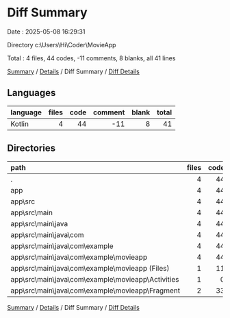# Diff Summary

Date : 2025-05-08 16:29:31

Directory c:\\Users\\Hi\\Coder\\MovieApp

Total : 4 files,  44 codes, -11 comments, 8 blanks, all 41 lines

[Summary](results.md) / [Details](details.md) / Diff Summary / [Diff Details](diff-details.md)

## Languages
| language | files | code | comment | blank | total |
| :--- | ---: | ---: | ---: | ---: | ---: |
| Kotlin | 4 | 44 | -11 | 8 | 41 |

## Directories
| path | files | code | comment | blank | total |
| :--- | ---: | ---: | ---: | ---: | ---: |
| . | 4 | 44 | -11 | 8 | 41 |
| app | 4 | 44 | -11 | 8 | 41 |
| app\\src | 4 | 44 | -11 | 8 | 41 |
| app\\src\\main | 4 | 44 | -11 | 8 | 41 |
| app\\src\\main\\java | 4 | 44 | -11 | 8 | 41 |
| app\\src\\main\\java\\com | 4 | 44 | -11 | 8 | 41 |
| app\\src\\main\\java\\com\\example | 4 | 44 | -11 | 8 | 41 |
| app\\src\\main\\java\\com\\example\\movieapp | 4 | 44 | -11 | 8 | 41 |
| app\\src\\main\\java\\com\\example\\movieapp (Files) | 1 | 11 | 0 | 3 | 14 |
| app\\src\\main\\java\\com\\example\\movieapp\\Activities | 1 | 0 | 0 | -1 | -1 |
| app\\src\\main\\java\\com\\example\\movieapp\\Fragment | 2 | 33 | -11 | 6 | 28 |

[Summary](results.md) / [Details](details.md) / Diff Summary / [Diff Details](diff-details.md)